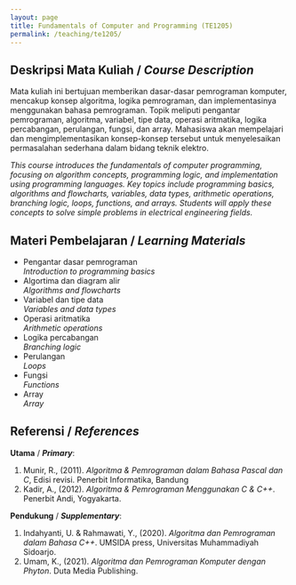 ```yaml
---
layout: page
title: Fundamentals of Computer and Programming (TE1205)
permalink: /teaching/te1205/
--- 
```


## Deskripsi Mata Kuliah / *Course Description*

Mata kuliah ini bertujuan memberikan dasar-dasar pemrograman komputer, mencakup konsep algoritma, logika pemrograman, dan implementasinya menggunakan bahasa pemrograman. Topik meliputi pengantar pemrograman, algoritma, variabel, tipe data, operasi aritmatika, logika percabangan, perulangan, fungsi, dan array. Mahasiswa akan mempelajari dan mengimplementasikan konsep-konsep tersebut untuk menyelesaikan permasalahan sederhana dalam bidang teknik elektro.

*This course introduces the fundamentals of computer programming, focusing on algorithm concepts, programming logic, and implementation using programming languages. Key topics include programming basics, algorithms and flowcharts, variables, data types, arithmetic operations, branching logic, loops, functions, and arrays. Students will apply these concepts to solve simple problems in electrical engineering fields.*

## Materi Pembelajaran / *Learning Materials*

* Pengantar dasar pemrograman
  <br>
  *Introduction to programming basics*
* Algortima dan diagram alir
  <br>
  *Algorithms and flowcharts*
* Variabel dan tipe data
  <br>
  *Variables and data types*
* Operasi aritmatika
  <br>
  *Arithmetic operations*
* Logika percabangan
  <br>
  *Branching logic*
* Perulangan
  <br>
  *Loops*
* Fungsi
  <br>
  *Functions*
* Array
  <br>
  *Array*

## Referensi / *References* 
**Utama** / ***Primary***:
1. Munir, R., (2011). *Algoritma & Pemrograman dalam Bahasa Pascal dan C*, Edisi revisi. Penerbit Informatika, Bandung
1. Kadir, A., (2012). *Algoritma & Pemrograman Menggunakan C & C++*. Penerbit Andi, Yogyakarta.

**Pendukung** / ***Supplementary***:
1.	Indahyanti, U. & Rahmawati, Y., (2020). *Algoritma dan Pemrograman dalam Bahasa C++*. UMSIDA press, Universitas Muhammadiyah Sidoarjo.
1.	Umam, K., (2021). *Algoritma dan Pemrograman Komputer dengan Phyton*. Duta Media Publishing.


